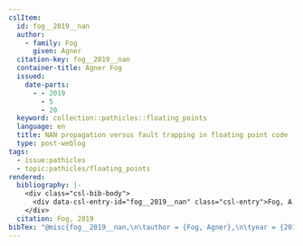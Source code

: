 ```yaml
---
cslItem:
  id: fog__2019__nan
  author:
    - family: Fog
      given: Agner
  citation-key: fog__2019__nan
  container-title: Agner Fog
  issued:
    date-parts:
      - - 2019
        - 5
        - 20
  keyword: collection::pathicles::floating_points
  language: en
  title: NAN propagation versus fault trapping in floating point code
  type: post-weblog
tags:
  - issue:pathicles
  - topic:pathicles/floating_points
rendered:
  bibliography: |-
    <div class="csl-bib-body">
      <div data-csl-entry-id="fog__2019__nan" class="csl-entry">Fog, A. 2019 “NAN propagation versus fault trapping in floating point code,” <i>Agner Fog</i>, 20 May.</div>
    </div>
  citation: Fog, 2019
bibTex: "@misc{fog__2019__nan,\n\tauthor = {Fog, Agner},\n\tyear = {2019},\n\tmonth = {may 20},\n\ttitle = {NAN propagation versus fault trapping in floating point code},\n}\n\n"
---
```

